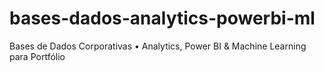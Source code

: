 # bases-dados-analytics-powerbi-ml
Bases de Dados Corporativas • Analytics, Power BI & Machine Learning para Portfólio
